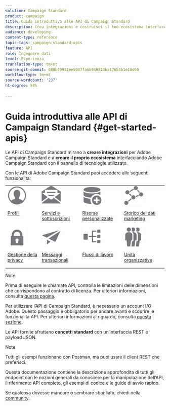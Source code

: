 ```yaml
---
solution: Campaign Standard
product: campaign
title: Guida introduttiva alle API di Campaign Standard
description: Crea integrazioni e costruisci il tuo ecosistema interfacciando Campaign con un pannello di tecnologie.
audience: developing
content-type: reference
topic-tags: campaign-standard-apis
feature: API
role: Ingegnere dati
level: Esperienza
translation-type: tm+mt
source-git-commit: 088b49931ee5047fa6b949813ba17654b1e10d60
workflow-type: tm+mt
source-wordcount: '237'
ht-degree: 98%

---
```



# Guida introduttiva alle API di Campaign Standard {#get-started-apis}

Le API di Campaign Standard mirano a **creare integrazioni** per Adobe Campaign Standard e a **creare il proprio ecosistema** interfacciando Adobe Campaign Standard con il pannello di tecnologie utilizzato.

Con le API di Adobe Campaign Standard puoi accedere alle seguenti funzionalità:

<table><tr>
 <td valign="top"><a href="../../api/using/retrieving-profiles.md"><img width="60px" alt="condizioni" src="assets/icon_profile.svg"/></a><p><a href="../../api/using/retrieving-profiles.md">Profili</a></p></td>
<td valign="top"><a href="../../api/using/creating-a-service.md"><img width="60px" alt="condizioni" src="assets/icon_services.svg"/></a><p><a href="../../api/using/creating-a-service.md">Servizi e sottoscrizioni</a></p></td>
<td valign="top"><a href="../../api/using/interacting-with-custom-resources.md"><img width="60px" alt="condizioni" src="assets/icon_customresources.svg"/></a><p><a href="../../api/using/interacting-with-custom-resources.md">Risorse personalizzate</a></p></td>
<td valign="top"><a href="../../api/using/interacting-with-marketing-history.md"><img width="60px" alt="condizioni" src="assets/icon_marketinghistory.svg"/></a><p><a href="../../api/using/interacting-with-marketing-history.md">Storico dei dati marketing</a></p></td>
</tr>
<tr>
<td valign="top"><a href="../../api/using/creating-a-privacy-request.md"><img width="60px" alt="condizioni" src="assets/icon_privacy.svg"/></a><p><a href="../../api/using/creating-a-privacy-request.md">Gestione della privacy</a></p></td>
<td valign="top"><a href="../../api/using/managing-transactional-messages.md"><img width="60px" alt="condizioni" src="assets/icon_transactionalmessage.svg"/></a><p><a href="../../api/using/managing-transactional-messages.md">Messaggi transazionali</a></p></td>
<td valign="top"><a href="../../api/using/controlling-a-workflow.md"><img width="60px" alt="condizioni" src="assets/icon_workflows.svg"/></a><p><a href="../../api/using/controlling-a-workflow.md">Flussi di lavoro</a></p></td>
<td valign="top"><a href="../../api/using/retrieving-an-organizational-unit.md"><img width="60px" alt="condizioni" src="assets/icon_units.svg"/></a><p><a href="../../api/using/retrieving-an-organizational-unit.md">Unità organizzative</a></p></td>
</tr></table>

>[!NOTE]
>
>Prima di eseguire le chiamate API, controlla le limitazioni delle dimensioni che corrispondono al contratto di licenza. Per ulteriori informazioni, consulta [questa pagina](https://helpx.adobe.com/it/legal/product-descriptions/campaign-standard.html#ITInfrastructureResourcesbyActiveProfilesTiers).

Per utilizzare l’API di Campaign Standard, è necessario un account I/O Adobe. Questo passaggio è obbligatorio per andare avanti e scoprire le funzionalità API.
Per ulteriori informazioni al riguardo, consulta [questa sezione](../../api/using/setting-up-api-access.md).

Le API fornite sfruttano **concetti standard** con un’interfaccia REST e payload JSON.

>[!NOTE]
>
>Tutti gli esempi funzionano con Postman, ma puoi usare il client REST che preferisci.

Questa documentazione contiene la descrizione approfondita di tutti gli endpoint con le nozioni generali da conoscere per la manipolazione dell’API, il riferimento API completo, gli esempi di codice e le guide di avvio rapido.

Se qualcosa dovesse mancare o sembrare sbagliato, chiedi nella [community](https://experienceleaguecommunities.adobe.com/it/t5/adobe-campaign-standard/ct-p/adobe-campaign-standard-community).
